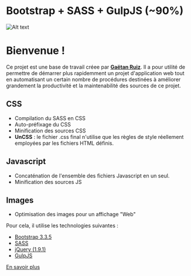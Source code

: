 # Bootstrap + SASS + GulpJS (**~90%**)

![Alt text](https://github.com/origarti/kickstarterZ/blob/master/bootstrap_sass/www/dist/pic/header-bootstrap-sass.jpg?raw=true "Optional title")

# Bienvenue !

Ce projet est une base de travail créee par **[Gaëtan Ruiz](http://origarti.fr)**. Il a pour utilité de permettre de démarrer plus rapidemment un projet d'application web tout en automatisant un certain nombre de procédures destinées à améliorer grandement la productivité et la maintenabilité des sources de ce projet.

## CSS

*   Compilation du SASS en CSS
*   Auto-préfixage du CSS
*   Minification des sources CSS
*   **UnCSS** : le fichier .css final n'utilise que les règles de style réellement employées par les fichiers HTML définis.

## Javascript

*   Concaténation de l'ensemble des fichiers Javascript en un seul.
*   Minification des sources JS

## Images

*   Optimisation des images pour un affichage "Web"

Pour cela, il utilise les technologies suivantes :

*   [Bootstrap 3.3.5](http://getbootstrap.com/)
*   [SASS](http://sass-lang.com/)
*   [jQuery (1.9.1)](https://jquery.com/)
*   [GulpJS](http://gulpjs.com/)

[En savoir plus](https://github.com/origarti/kickstarterZ/tree/master/bootstrap_sass)
